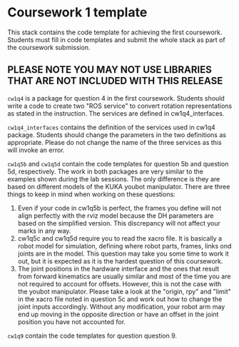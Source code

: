 # Coursework 1 template

This stack contains the code template for achieving the first coursework. Students must fill in code templates and submit the whole stack as part of the coursework submission.
## PLEASE NOTE YOU MAY NOT USE LIBRARIES THAT ARE NOT INCLUDED WITH THIS RELEASE

`cw1q4` is a package for question 4 in the first coursework. Students should write a code to create two "ROS service" to convert rotation representations as stated in the instruction. The services are defined in cw1q4_interfaces.

`cw1q4_interfaces` contains the definition of the services used in cw1q4 package. Students should change the parameters in the two definitions as appropriate. Please do not change the name of the three services as this will invoke an error.

`cw1q5b` and `cw1q5d` contain the code templates for question 5b and question 5d, respectively. The work in both packages are very similar to the examples shown during the lab sessions. The only difference is they are based on different models of the KUKA youbot manipulator. There are three things to keep in mind when working on these questions:

1. Even if your code in cw1q5b is perfect, the frames you define will not align perfectly with the rviz model because the DH parameters are based on the simplified version. This discrepancy will not affect your marks in any way.
2. cw1q5c and cw1q5d require you to read the xacro file. It is basically a robot model for simulation, defining where robot parts, frames, links ond joints are in the model. This question may take you some time to work it out, but it is expected as it is the hardest question of this coursework.
3. The joint positions in the hardware interface and the ones that result from forward kinematics are usually similar and most of the time you are not required to account for offsets. However, this is not the case with the youbot manipulator. Please take a look at the "origin, rpy" and "limit" in the xacro file noted in question 5c and work out how to change the joint inputs accordingly. Without any modification, your robot arm may end up moving in the opposite direction or have an offset in the joint position you have not accounted for.

`cw1q9` contain the code templates for question question 9.
